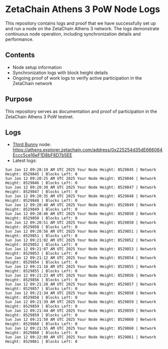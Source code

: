 # ZetaChain Athens 3 PoW Node Logs
This repository contains logs and proof that we have successfully set up and run a node on the ZetaChain Athens 3 network. The logs demonstrate continuous node operation, including synchronization details and performance.

## Contents
- Node setup information
- Synchronization logs with block height details
- Ongoing proof of work logs to verify active participation in the ZetaChain network

## Purpose
This repository serves as documentation and proof of participation in the ZetaChain Athens 3 PoW testnet.

## Logs

- [Third Bunny](https://thirdbunny.xyz/) node: https://athens.explorer.zetachain.com/address/0x225254d35dE666064Eccc5ce16eF1D8bF8D7b5EE
- Latest logs:
```
Sun Jan 12 09:20:19 AM UTC 2025 Your Node Height: 8529845 | Network Height: 8529845 | Blocks Left: 0
Sun Jan 12 09:20:25 AM UTC 2025 Your Node Height: 8529846 | Network Height: 8529846 | Blocks Left: 0
Sun Jan 12 09:20:30 AM UTC 2025 Your Node Height: 8529847 | Network Height: 8529847 | Blocks Left: 0
Sun Jan 12 09:20:35 AM UTC 2025 Your Node Height: 8529848 | Network Height: 8529848 | Blocks Left: 0
Sun Jan 12 09:20:40 AM UTC 2025 Your Node Height: 8529849 | Network Height: 8529849 | Blocks Left: 0
Sun Jan 12 09:20:46 AM UTC 2025 Your Node Height: 8529850 | Network Height: 8529850 | Blocks Left: 0
Sun Jan 12 09:20:51 AM UTC 2025 Your Node Height: 8529850 | Network Height: 8529850 | Blocks Left: 0
Sun Jan 12 09:20:56 AM UTC 2025 Your Node Height: 8529851 | Network Height: 8529851 | Blocks Left: 0
Sun Jan 12 09:21:02 AM UTC 2025 Your Node Height: 8529852 | Network Height: 8529852 | Blocks Left: 0
Sun Jan 12 09:21:07 AM UTC 2025 Your Node Height: 8529853 | Network Height: 8529853 | Blocks Left: 0
Sun Jan 12 09:21:12 AM UTC 2025 Your Node Height: 8529854 | Network Height: 8529854 | Blocks Left: 0
Sun Jan 12 09:21:18 AM UTC 2025 Your Node Height: 8529855 | Network Height: 8529855 | Blocks Left: 0
Sun Jan 12 09:21:23 AM UTC 2025 Your Node Height: 8529856 | Network Height: 8529856 | Blocks Left: 0
Sun Jan 12 09:21:28 AM UTC 2025 Your Node Height: 8529857 | Network Height: 8529857 | Blocks Left: 0
Sun Jan 12 09:21:34 AM UTC 2025 Your Node Height: 8529858 | Network Height: 8529858 | Blocks Left: 0
Sun Jan 12 09:21:39 AM UTC 2025 Your Node Height: 8529859 | Network Height: 8529859 | Blocks Left: 0
Sun Jan 12 09:21:44 AM UTC 2025 Your Node Height: 8529859 | Network Height: 8529859 | Blocks Left: 0
Sun Jan 12 09:21:50 AM UTC 2025 Your Node Height: 8529860 | Network Height: 8529860 | Blocks Left: 0
Sun Jan 12 09:21:55 AM UTC 2025 Your Node Height: 8529860 | Network Height: 8529860 | Blocks Left: 0
Sun Jan 12 09:22:00 AM UTC 2025 Your Node Height: 8529861 | Network Height: 8529861 | Blocks Left: 0
```
